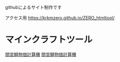 githubによるサイト制作です

アクセス用
https://krkmzero.github.io/ZERO_htmltool/

# マインクラフトツール
[間宮鯖物価計算機](https://krkmzero.github.io/ZERO_htmltool/Minecraft_tool/mamiya.html)
<a href="私のウェブサイト/Minecraft_tool/mamiya.html"> 間宮鯖物価計算機</a>
